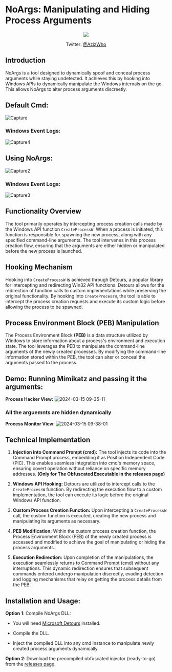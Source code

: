 # NoArgs: Manipulating and Hiding Process Arguments

<div align="center">
  <img src="https://github.com/oh-az/NoArgs/assets/74332587/fb60d7eb-421f-43c5-9a59-cc489f27872e">
</div>


<p align="center">
  Twitter: <a href="https://x.com/AzizWho">@AzizWho</a>
</p>

## Introduction

NoArgs is a tool designed to dynamically spoof and conceal process arguments while staying undetected. It achieves this by hooking into Windows APIs to dynamically manipulate the Windows internals on the go. This allows NoArgs to alter process arguments discreetly.

## Default Cmd:
![Capture](https://github.com/oh-az/NoArgs/assets/74332587/2cf26a33-af40-40ff-9fa9-6ee823dc1e4d)

### Windows Event Logs:
![Capture4](https://github.com/oh-az/NoArgs/assets/74332587/8fd761e2-f52c-467a-a738-f0eea0cea88c)

## Using NoArgs:
![Capture2](https://github.com/oh-az/NoArgs/assets/74332587/5edb1db8-6951-42fe-b1c8-edf2b8ea4f0e)

### Windows Event Logs:
![Capture3](https://github.com/oh-az/NoArgs/assets/74332587/eb9d8fba-9f0d-4fbf-a022-444e7fda2924)


## Functionality Overview

The tool primarily operates by intercepting process creation calls made by the Windows API function `CreateProcessW`. When a process is initiated, this function is responsible for spawning the new process, along with any specified command-line arguments. The tool intervenes in this process creation flow, ensuring that the arguments are either hidden or manipulated before the new process is launched.

## Hooking Mechanism

Hooking into `CreateProcessW` is achieved through Detours, a popular library for intercepting and redirecting Win32 API functions. Detours allows for the redirection of function calls to custom implementations while preserving the original functionality. By hooking into `CreateProcessW`, the tool is able to intercept the process creation requests and execute its custom logic before allowing the process to be spawned.

## Process Environment Block (PEB) Manipulation

The Process Environment Block **(PEB)** is a data structure utilized by Windows to store information about a process's environment and execution state. The tool leverages the PEB to manipulate the command-line arguments of the newly created processes. By modifying the command-line information stored within the PEB, the tool can alter or conceal the arguments passed to the process.

## Demo: Running Mimikatz and passing it the arguments:

**Process Hacker View:**
![2024-03-15 09-35-11](https://github.com/oh-az/NoArgs/assets/74332587/8d012450-84d5-4cce-81a7-7765a2387812)

### All the arguemnts are hidden dynamically 
**Process Monitor View:**
![2024-03-15 09-38-01](https://github.com/oh-az/NoArgs/assets/74332587/a9409a29-e5e5-4619-bb57-458c6f69c421)

## Technical Implementation

1. **Injection into Command Prompt (cmd):** The tool injects its code into the Command Prompt process, embedding it as Position Independent Code (PIC). This enables seamless integration into cmd's memory space, ensuring covert operation without reliance on specific memory addresses. **(Only for The Obfuscated Executable in the releases page)**

2. **Windows API Hooking:** Detours are utilized to intercept calls to the `CreateProcessW` function. By redirecting the execution flow to a custom implementation, the tool can execute its logic before the original Windows API function.

3. **Custom Process Creation Function:** Upon intercepting a `CreateProcessW` call, the custom function is executed, creating the new process and manipulating its arguments as necessary.

4. **PEB Modification:** Within the custom process creation function, the Process Environment Block (PEB) of the newly created process is accessed and modified to achieve the goal of manipulating or hiding the process arguments.

5. **Execution Redirection:** Upon completion of the manipulations, the execution seamlessly returns to Command Prompt (cmd) without any interruptions. This dynamic redirection ensures that subsequent commands entered undergo manipulation discreetly, evading detection and logging mechanisms that relay on getting the process details from the PEB.

## Installation and Usage:

**Option 1**: Compile NoArgs DLL:

- You will need [Microsoft Detours](https://github.com/microsoft/Detours) installed.

- Compile the DLL.
- Inject the compiled DLL into any cmd instance to manipulate newly created process arguments dynamically.




**Option 2**: Download the precompiled  obfuscated injector (ready-to-go) from the [releases page](https://github.com/oh-az/NoArgs/releases/tag/releases).
